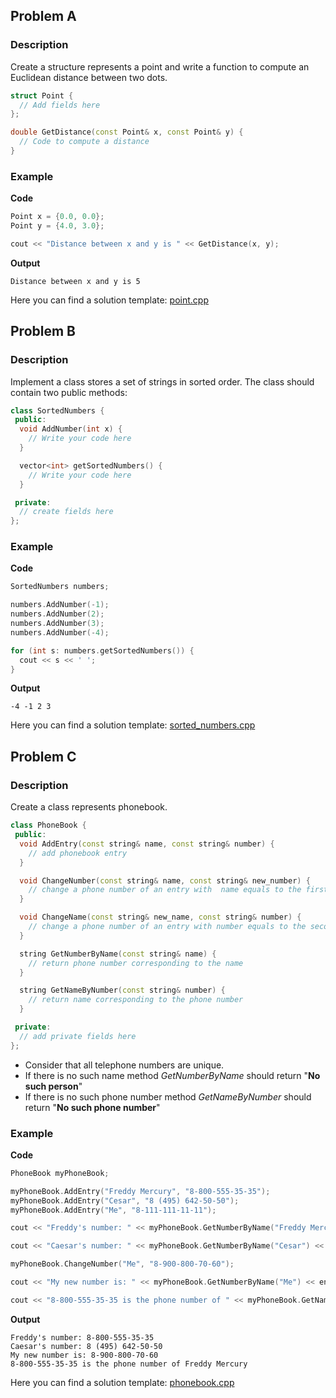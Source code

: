 ## Problem A


### Description
Create a structure represents a point and write a function to compute an Euclidean distance between two dots.

```c++
struct Point {
  // Add fields here
};

double GetDistance(const Point& x, const Point& y) {
  // Code to compute a distance
}

```

### Example

**Code**

  ```c++
  Point x = {0.0, 0.0};
  Point y = {4.0, 3.0};
  
  cout << "Distance between x and y is " << GetDistance(x, y);
  ```
  
**Output**
```
Distance between x and y is 5

```


Here you can find a solution template: [point.cpp](point.cpp)

## Problem B

### Description

Implement a class stores a set of strings in sorted order. The class should contain two public methods:

```c++
class SortedNumbers {
 public:
  void AddNumber(int x) {
    // Write your code here
  }

  vector<int> getSortedNumbers() {
    // Write your code here
  }

 private:
  // create fields here
};
```

### Example

**Code**
```c++
SortedNumbers numbers;

numbers.AddNumber(-1);
numbers.AddNumber(2);
numbers.AddNumber(3);
numbers.AddNumber(-4);

for (int s: numbers.getSortedNumbers()) {
  cout << s << ' ';
}

```

**Output**

```
-4 -1 2 3
```


Here you can find a solution template: [sorted_numbers.cpp](sorted_numbers.cpp)



## Problem C

### Description

Create a class represents phonebook.
```c++
class PhoneBook {
 public:
  void AddEntry(const string& name, const string& number) {
    // add phonebook entry
  }

  void ChangeNumber(const string& name, const string& new_number) {
    // change a phone number of an entry with  name equals to the first parameter to new_number
  }

  void ChangeName(const string& new_name, const string& number) {
    // change a phone number of an entry with number equals to the second parameter to new_name
  }

  string GetNumberByName(const string& name) {
    // return phone number corresponding to the name
  }

  string GetNameByNumber(const string& number) {
    // return name corresponding to the phone number
  }

 private:
  // add private fields here
};
```

- Consider that all telephone numbers are unique.
- If there is no such name method _GetNumberByName_ should return "**No such person**"
- If there is no such phone number method _GetNameByNumber_ should return "**No such phone number**"


### Example
**Code**
```c++
PhoneBook myPhoneBook;

myPhoneBook.AddEntry("Freddy Mercury", "8-800-555-35-35");
myPhoneBook.AddEntry("Cesar", "8 (495) 642-50-50");
myPhoneBook.AddEntry("Me", "8-111-111-11-11");

cout << "Freddy's number: " << myPhoneBook.GetNumberByName("Freddy Mercury") << endl;

cout << "Caesar's number: " << myPhoneBook.GetNumberByName("Cesar") << endl;

myPhoneBook.ChangeNumber("Me", "8-900-800-70-60");

cout << "My new number is: " << myPhoneBook.GetNumberByName("Me") << endl;

cout << "8-800-555-35-35 is the phone number of " << myPhoneBook.GetNameByNumber("8-800-555-35-35") << endl;
```

**Output**
```
Freddy's number: 8-800-555-35-35
Caesar's number: 8 (495) 642-50-50
My new number is: 8-900-800-70-60
8-800-555-35-35 is the phone number of Freddy Mercury
```

Here you can find a solution template: [phonebook.cpp](phonebook.cpp)